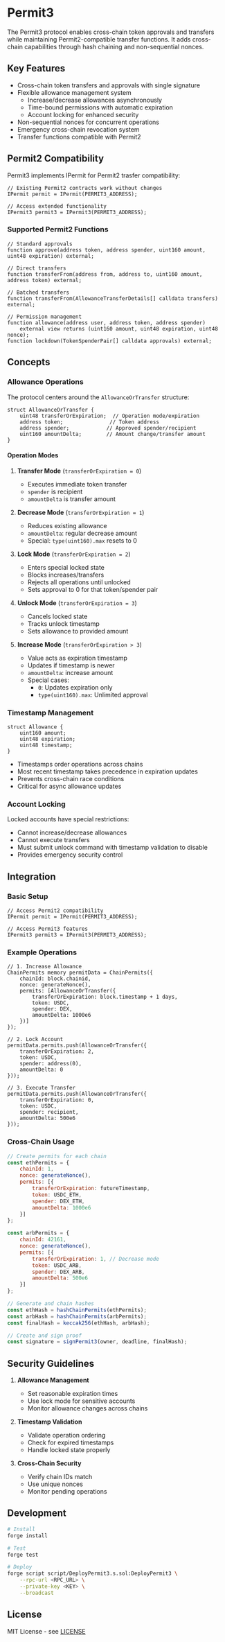 # Permit3

The Permit3 protocol enables cross-chain token approvals and transfers while maintaining Permit2-compatible transfer functions. It adds cross-chain capabilities through hash chaining and non-sequential nonces.

## Key Features

- Cross-chain token transfers and approvals with single signature
- Flexible allowance management system
    - Increase/decrease allowances asynchronously
    - Time-bound permissions with automatic expiration
    - Account locking for enhanced security
- Non-sequential nonces for concurrent operations
- Emergency cross-chain revocation system
- Transfer functions compatible with Permit2

## Permit2 Compatibility

Permit3 implements IPermit for Permit2 trasfer compatibility:

```solidity
// Existing Permit2 contracts work without changes
IPermit permit = IPermit(PERMIT3_ADDRESS);

// Access extended functionality
IPermit3 permit3 = IPermit3(PERMIT3_ADDRESS);
```

### Supported Permit2 Functions
```solidity
// Standard approvals
function approve(address token, address spender, uint160 amount, uint48 expiration) external;

// Direct transfers
function transferFrom(address from, address to, uint160 amount, address token) external;

// Batched transfers
function transferFrom(AllowanceTransferDetails[] calldata transfers) external;

// Permission management
function allowance(address user, address token, address spender) 
    external view returns (uint160 amount, uint48 expiration, uint48 nonce);
function lockdown(TokenSpenderPair[] calldata approvals) external;
```

## Concepts

### Allowance Operations

The protocol centers around the `AllowanceOrTransfer` structure:

```solidity
struct AllowanceOrTransfer {
    uint48 transferOrExpiration;  // Operation mode/expiration
    address token;               // Token address
    address spender;            // Approved spender/recipient
    uint160 amountDelta;        // Amount change/transfer amount
}
```

#### Operation Modes

1. **Transfer Mode** (`transferOrExpiration = 0`)
    - Executes immediate token transfer
    - `spender` is recipient
    - `amountDelta` is transfer amount

2. **Decrease Mode** (`transferOrExpiration = 1`)
    - Reduces existing allowance
    - `amountDelta`: regular decrease amount
    - Special: `type(uint160).max` resets to 0

3. **Lock Mode** (`transferOrExpiration = 2`)
    - Enters special locked state
    - Blocks increases/transfers
    - Rejects all operations until unlocked
    - Sets approval to 0 for that token/spender pair

4. **Unlock Mode** (`transferOrExpiration = 3`)
    - Cancels locked state
    - Tracks unlock timestamp
    - Sets allowance to provided amount

5. **Increase Mode** (`transferOrExpiration > 3`)
    - Value acts as expiration timestamp
    - Updates if timestamp is newer
    - `amountDelta`: increase amount
    - Special cases:
        - `0`: Updates expiration only
        - `type(uint160).max`: Unlimited approval

### Timestamp Management

```solidity
struct Allowance {
    uint160 amount;
    uint48 expiration;
    uint48 timestamp;
}
```

- Timestamps order operations across chains
- Most recent timestamp takes precedence in expiration updates
- Prevents cross-chain race conditions
- Critical for async allowance updates

### Account Locking

Locked accounts have special restrictions:
- Cannot increase/decrease allowances
- Cannot execute transfers
- Must submit unlock command with timestamp validation to disable
- Provides emergency security control

## Integration

### Basic Setup
```solidity
// Access Permit2 compatibility
IPermit permit = IPermit(PERMIT3_ADDRESS);

// Access Permit3 features
IPermit3 permit3 = IPermit3(PERMIT3_ADDRESS);
```

### Example Operations

```solidity
// 1. Increase Allowance
ChainPermits memory permitData = ChainPermits({
    chainId: block.chainid,
    nonce: generateNonce(),
    permits: [AllowanceOrTransfer({
        transferOrExpiration: block.timestamp + 1 days,
        token: USDC,
        spender: DEX,
        amountDelta: 1000e6
    })]
});

// 2. Lock Account
permitData.permits.push(AllowanceOrTransfer({
    transferOrExpiration: 2,
    token: USDC,
    spender: address(0),
    amountDelta: 0
}));

// 3. Execute Transfer
permitData.permits.push(AllowanceOrTransfer({
    transferOrExpiration: 0,
    token: USDC,
    spender: recipient,
    amountDelta: 500e6
}));
```

### Cross-Chain Usage

```javascript
// Create permits for each chain
const ethPermits = {
    chainId: 1,
    nonce: generateNonce(),
    permits: [{
        transferOrExpiration: futureTimestamp,
        token: USDC_ETH,
        spender: DEX_ETH,
        amountDelta: 1000e6
    }]
};

const arbPermits = {
    chainId: 42161,
    nonce: generateNonce(),
    permits: [{
        transferOrExpiration: 1, // Decrease mode
        token: USDC_ARB,
        spender: DEX_ARB,
        amountDelta: 500e6
    }]
};

// Generate and chain hashes
const ethHash = hashChainPermits(ethPermits);
const arbHash = hashChainPermits(arbPermits);
const finalHash = keccak256(ethHash, arbHash);

// Create and sign proof
const signature = signPermit3(owner, deadline, finalHash);
```

## Security Guidelines

1. **Allowance Management**
    - Set reasonable expiration times
    - Use lock mode for sensitive accounts
    - Monitor allowance changes across chains

2. **Timestamp Validation**
    - Validate operation ordering
    - Check for expired timestamps
    - Handle locked state properly

3. **Cross-Chain Security**
    - Verify chain IDs match
    - Use unique nonces
    - Monitor pending operations

## Development

```bash
# Install
forge install

# Test
forge test

# Deploy
forge script script/DeployPermit3.s.sol:DeployPermit3 \
    --rpc-url <RPC_URL> \
    --private-key <KEY> \
    --broadcast
```

## License

MIT License - see [LICENSE](./LICENSE)